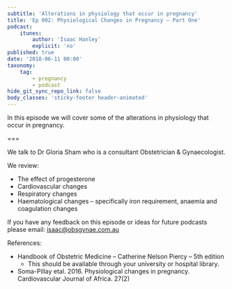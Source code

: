 ```yaml
---
subtitle: 'Alterations in physiology that occur in pregnancy'
title: 'Ep 002: Physiological Changes in Pregnancy – Part One'
podcast:
    itunes:
        author: 'Isaac Hanley'
        explicit: 'no'
published: true
date: '2018-06-11 00:00'
taxonomy:
    tag:
        - pregnancy
        - podcast
hide_git_sync_repo_link: false
body_classes: 'sticky-footer header-animated'
---
```


In this episode we will cover some of the alterations in physiology that occur in pregnancy.

===

We talk to Dr Gloria Sham who is a consultant Obstetrician & Gynaecologist.

We review:
* The effect of progesterone
* Cardiovascular changes
* Respiratory changes
* Haematological changes – specifically iron requirement, anaemia and coagulation changes

If you have any feedback on this episode or ideas for future podcasts please email: isaac@obsgynae.com.au

References:
* Handbook of Obstetric Medicine – Catherine Nelson Piercy – 5th edition
  * This should be available through your university or hospital library.
* Soma-Pillay etal. 2016. Physiological changes in pregnancy. Cardiovascular Journal of Africa. 27(2)